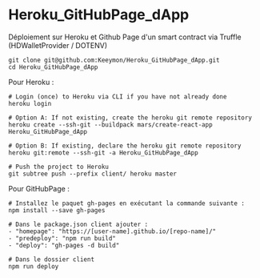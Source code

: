 # Heroku_GitHubPage_dApp
Déploiement sur Heroku et Github Page d'un smart contract via Truffle (HDWalletProvider / DOTENV)


  ```
  git clone git@github.com:Keeymon/Heroku_GitHubPage_dApp.git
  cd Heroku_GitHubPage_dApp
  ```


  Pour Heroku :
  ```
  # Login (once) to Heroku via CLI if you have not already done
  heroku login

  # Option A: If not existing, create the heroku git remote repository
  heroku create --ssh-git --buildpack mars/create-react-app Heroku_GitHubPage_dApp

  # Option B: If existing, declare the heroku git remote repository
  heroku git:remote --ssh-git -a Heroku_GitHubPage_dApp
  
  # Push the project to Heroku
  git subtree push --prefix client/ heroku master
  ```
  
  
  Pour GitHubPage :
  ```
  # Installez le paquet gh-pages en exécutant la commande suivante :
  npm install --save gh-pages
  
  # Dans le package.json client ajouter :
  - "homepage": "https://[user-name].github.io/[repo-name]/"
  - "predeploy": "npm run build"
  - "deploy": "gh-pages -d build"
  
  # Dans le dossier client
  npm run deploy
  ```

